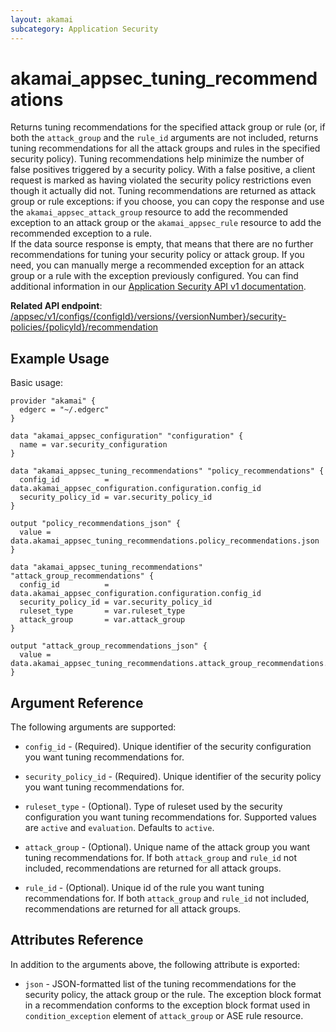 ```yaml
---
layout: akamai
subcategory: Application Security
---
```


# akamai_appsec_tuning_recommendations

Returns tuning recommendations for the specified attack group or rule (or, if both the `attack_group` and the `rule_id` arguments are not included, returns tuning recommendations for all the attack groups and rules in the specified security policy).
Tuning recommendations help minimize the number of false positives triggered by a security policy. With a false positive, a client request is marked as having violated the security policy restrictions even though it actually did not.
Tuning recommendations are returned as attack group or rule exceptions: if you choose, you can copy the response and use the `akamai_appsec_attack_group` resource to add the recommended exception to an attack group or the `akamai_appsec_rule` resource to add the recommended exception to a rule.  
If the data source response is empty, that means that there are no further recommendations for tuning your security policy or attack group.
If you need, you can manually merge a recommended exception for an attack group or a rule with the exception previously configured.
You can find additional information in our [Application Security API v1 documentation](https://techdocs.akamai.com/application-security/reference/get-recommendations).

**Related API endpoint**: [/appsec/v1/configs/{configId}/versions/{versionNumber}/security-policies/{policyId}/recommendation](https://techdocs.akamai.com/application-security/reference/get-recommendations)

## Example Usage

Basic usage:

```hcl
provider "akamai" {
  edgerc = "~/.edgerc"
}

data "akamai_appsec_configuration" "configuration" {
  name = var.security_configuration
}

data "akamai_appsec_tuning_recommendations" "policy_recommendations" {
  config_id          = data.akamai_appsec_configuration.configuration.config_id
  security_policy_id = var.security_policy_id
}

output "policy_recommendations_json" {
  value = data.akamai_appsec_tuning_recommendations.policy_recommendations.json
}

data "akamai_appsec_tuning_recommendations" "attack_group_recommendations" {
  config_id          = data.akamai_appsec_configuration.configuration.config_id
  security_policy_id = var.security_policy_id
  ruleset_type       = var.ruleset_type
  attack_group       = var.attack_group
}

output "attack_group_recommendations_json" {
  value = data.akamai_appsec_tuning_recommendations.attack_group_recommendations.json
}
```

## Argument Reference

The following arguments are supported:

* `config_id` - (Required). Unique identifier of the security configuration you want tuning recommendations for.

* `security_policy_id` - (Required). Unique identifier of the security policy you want tuning recommendations for.

* `ruleset_type` - (Optional). Type of ruleset used by the security configuration you want tuning recommendations for. Supported values are `active` and `evaluation`. Defaults to `active`.

* `attack_group` - (Optional). Unique name of the attack group you want tuning recommendations for. If both `attack_group` and `rule_id` not included, recommendations are returned for all attack groups.

* `rule_id` - (Optional). Unique id of the rule you want tuning recommendations for. If both `attack_group` and `rule_id` not included, recommendations are returned for all attack groups.

## Attributes Reference

In addition to the arguments above, the following attribute is exported:

* `json` - JSON-formatted list of the tuning recommendations for the security policy, the attack group or the rule. The exception block format in a recommendation conforms to the exception block format used in `condition_exception` element of `attack_group` or ASE rule resource.